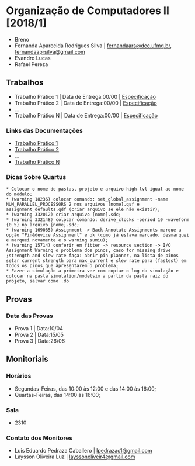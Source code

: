 # Organização de Computadores II [2018/1]

* Breno
* Fernanda Aparecida Rodrigues Silva | fernandaars@dcc.ufmg.br, fernandaaprsilva@gmail.com
* Evandro Lucas
* Rafael Pereza

## Trabalhos

* Trabalho Prático 1 | Data de Entrega:00/00 | [Especificação]()
* Trabalho Prático 2 | Data de Entrega:00/00 | [Especificação]()
* ...
* Trabalho Prático N | Data de Entrega:00/00 | [Especificação]()

### Links das Documentações

* [Trabalho Prático 1](https://www.overleaf.com/15100030tndqfqyxsyzy)
* [Trabalho Prático 2](https://www.overleaf.com/15100030tndqfqyxsyzy)
* ...
* [Trabalho Prático N](https://www.overleaf.com/15100030tndqfqyxsyzy)

### Dicas Sobre Quartus

```
* Colocar o nome de pastas, projeto e arquivo high-lvl igual ao nome do módulo;
* (warning 18236) colocar comando: set_global_assignment -name NUM_PARALLEL_PROCESSORS 2 nos arquivos [nome].qsf e assignment_defaults.qdf (criar arquivo se ele não existir);
* (warning 332012) criar arquivo [nome].sdc;
* (warning 332148) colocar comando: derive_clocks -period 10 -waveform {0 5} no arquivo [nome].sdc;
* (warning 169085) Assignment -> Back-Annotate Assignments marque a opção "Pin&device Assignment" e ok (como já estava marcado, desmarquei e marquei novamente e o warning sumiu);
* (warning 15714) conferir em fitter -> resource section -> I/O Assignment Warning o problema dos pinos, caso for missing drive ;strength and slew rate faça: abrir pin planner, na lista de pinos setar current strength para max_current e slew rate para (fastest) em todos os pinos que apresentarem o problema;
* Fazer a simulação a primeira vez com copiar o log da simulação e colocar na pasta simulation/modelsim a partir da pasta raiz do projeto, salvar como .do
```

## Provas
### Data das Provas

* Prova 1 | Data:10/04
* Prova 2 | Data:15/05
* Prova 3 | Data:26/06

## Monitoriais
### Horários

* Segundas-Feiras, das 10:00 às 12:00 e das 14:00 às 16:00;
* Quartas-Feiras, das 14:00 às 16:00;

### Sala

* 2310

### Contato dos Monitores

* Luis Eduardo Pedraza Caballero | lpedrazac1@gmail.com
* Laysson Oliveira Luz | layssonoliveir4@gmail.com

